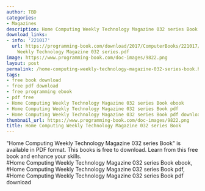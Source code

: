 ```yaml
---
author: TBD
categories:
- Magazines
description: Home Computing Weekly Technology Magazine 032 series Book
download_links:
- info: '221017'
  url: https://programming-book.com/download/2017/ComputerBooks/221017/Home Computing
    Weekly Technology Magazine 032 series.pdf
image: https://www.programming-book.com/doc-images/9822.png
layout: post
permalink: /home-computing-weekly-technology-magazine-032-series-book.html
tags:
- free book download
- free pdf download
- free programming ebook
- pdf free
- Home Computing Weekly Technology Magazine 032 series Book ebook
- Home Computing Weekly Technology Magazine 032 series Book pdf
- Home Computing Weekly Technology Magazine 032 series Book pdf download
thumbnail_url: https://www.programming-book.com/doc-images/9822.png
title: Home Computing Weekly Technology Magazine 032 series Book
---
```


 
<div class="item-desc text-justify">
  "Home Computing Weekly Technology Magazine 032 series Book" is available in PDF format. This books is free to download. Learn from this free book and enhance your skills.
  <br>
  #Home Computing Weekly Technology Magazine 032 series Book ebook, #Home Computing Weekly Technology Magazine 032 series Book pdf, #Home Computing Weekly Technology Magazine 032 series Book pdf download
</div>
